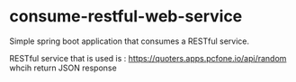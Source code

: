 # consume-restful-web-service
Simple spring boot application that consumes a RESTful service.

RESTful service that is used is : https://quoters.apps.pcfone.io/api/random
whcih return JSON response

